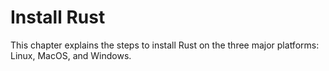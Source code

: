 # Install Rust

This chapter explains the steps to install Rust on the three major platforms: Linux, MacOS, and Windows.
